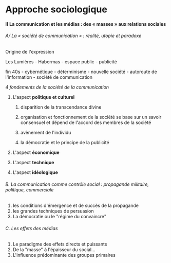 # Approche sociologique

#### I\) La communication et les médias : des « masses » aux relations sociales

###### A/ La « société de communication » : réalité, utopie et paradoxe

Origine de l'expression

Les Lumières - Habermas -  espace public - publicité 

fin 40s - cybernétique - déterminisme - nouvelle société - autoroute de l'information - société de communication

_4 fondements de la société de la communication_

1. L'aspect **politique et culturel**

   1. disparition de la transcendance divine

   2. organisation et fonctionnement de la société se base sur un savoir consensuel et dépend de l'accord des membres de la société

   3. avènement de l'individu

   4. la démocratie et le principe de la publicité

2. L'aspect **économique**

3. L'aspect **technique**

4. L'aspect **idéologique**

###### B. La communication comme contrôle social : propagande militaire, politique, commerciale

1. les conditions d'émergence et de succès de la propagande
2. les grandes techniques de persuasion
3. La démocratie ou le "régime du convaincre"

###### C. Les effets des médias

1. Le paradigme des effets directs et puissants
2. De la "masse" à l'épaisseur du social...
3. L'influence prédominante des groupes primaires



